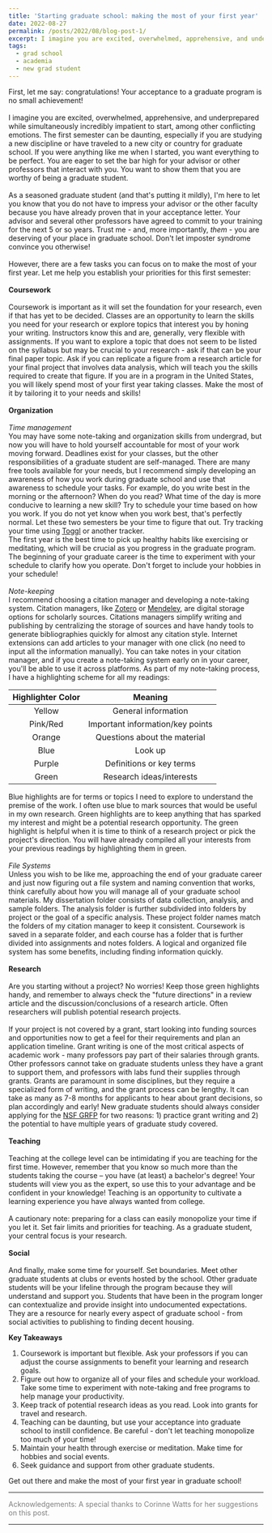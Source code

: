 ```yaml
---
title: 'Starting graduate school: making the most of your first year'
date: 2022-08-27
permalink: /posts/2022/08/blog-post-1/
excerpt: I imagine you are excited, overwhelmed, apprehensive, and underprepared while simultaneously incredibly impatient to start, among other conflicting emotions. The first semester can be daunting, especially if you are studying a new discipline or have traveled to a new city or country for graduate school. Let me help you establish your priorities for this first semester and beyond.
tags:
  - grad school
  - academia
  - new grad student
---
```


First, let me say: congratulations! Your acceptance to a graduate program is no small achievement!  
<br>
I imagine you are excited, overwhelmed, apprehensive, and underprepared while simultaneously incredibly impatient to start, among other conflicting emotions. The first semester can be daunting, especially if you are studying a new discipline or have traveled to a new city or country for graduate school. If you were anything like me when I started, you want everything to be perfect. You are eager to set the bar high for your advisor or other professors that interact with you. You want to show them that you are worthy of being a graduate student.  
<br>
As a seasoned graduate student (and that's putting it mildly), I'm here to let you know that you do not have to impress your advisor or the other faculty because you have already proven that in your acceptance letter. Your advisor and several other professors have agreed to commit to your training for the next 5 or so years. Trust me - and, more importantly, *them* - you are deserving of your place in graduate school. Don't let imposter syndrome convince you otherwise! 
<br>
<br>
However, there are a few tasks you can focus on to make the most of your first year. Let me help you establish your priorities for this first semester: 
<br>
<br>
**Coursework** 
<br>
<br>
Coursework is important as it will set the foundation for your research, even if that has yet to be decided. Classes are an opportunity to learn the skills you need for your research or explore topics that interest you by honing your writing. Instructors know this and are, generally, very flexible with assignments. If you want to explore a topic that does not seem to be listed on the syllabus but may be crucial to your research - ask if that can be your final paper topic. Ask if you can replicate a figure from a research article for your final project that involves data analysis, which will teach you the skills required to create that figure. If you are in a program in the United States, you will likely spend most of your first year taking classes. Make the most of it by tailoring it to your needs and skills!
<br>
<br>
**Organization** 
<br>
<br>
*Time management* 
<br>
You may have some note-taking and organization skills from undergrad, but now you will have to hold yourself accountable for most of your work moving forward. Deadlines exist for your classes, but the other responsibilities of a graduate student are self-managed. There are many free tools available for your needs, but I recommend simply developing an awareness of how you work during graduate school and use that awareness to schedule your tasks. For example, do you write best in the morning or the afternoon? When do you read? What time of the day is more conducive to learning a new skill? Try to schedule your time based on how you work. 
If you do not yet know when you work best, that's perfectly normal. Let these two semesters be your time to figure that out. Try tracking your time using [Toggl](www.toggl.com) or another tracker. 
<br>
The first year is the best time to pick up healthy habits like exercising or meditating, which will be crucial as you progress in the graduate program. The beginning of your graduate career is the time to experiment with your schedule to clarify how you operate. Don't forget to include your hobbies in your schedule! 
<br>
<br>
*Note-keeping* 
<br>
I recommend choosing a citation manager and developing a note-taking system. Citation managers, like [Zotero](Zotero.org) or [Mendeley](Mendeley.com), are digital storage options for scholarly sources. Citations managers simplify writing and publishing by centralizing the storage of sources and have handy tools to generate bibliographies quickly for almost any citation style. Internet extensions can add articles to your manager with one click (no need to input all the information manually). You can take notes in your citation manager, and if you create a note-taking system early on in your career, you'll be able to use it across platforms. As part of my note-taking process, I have a highlighting scheme for all my readings: 

| Highlighter Color | Meaning | 
|:----:|:----:| 
| Yellow | General information | 
|Pink/Red | Important information/key points | 
|Orange | Questions about the material | 
|Blue | Look up | 
| Purple | Definitions or key terms | 
|Green | Research ideas/interests | 
 
Blue highlights are for terms or topics I need to explore to understand the premise of the work. I often use blue to mark sources that would be useful in my own research. Green highlights are to keep anything that has sparked my interest and might be a potential research opportunity. The green highlight is helpful when it is time to think of a research project or pick the project's direction. You will have already compiled all your interests from your previous readings by highlighting them in green.  
<br>
*File Systems* 
<br>
Unless you wish to be like me, approaching the end of your graduate career and just now figuring out a file system and naming convention that works, think carefully about how you will manage all of your graduate school materials. My dissertation folder consists of data collection, analysis, and sample folders. The analysis folder is further subdivided into folders by project or the goal of a specific analysis. These project folder names match the folders of my citation manager to keep it consistent. Coursework is saved in a separate folder, and each course has a folder that is further divided into assignments and notes folders. A logical and organized file system has some benefits, including finding information quickly. 
<br>
<br>
**Research** 
<br>
<br>
Are you starting without a project? No worries! Keep those green highlights handy, and remember to always check the "future directions" in a review article and the discussion/conclusions of a research article. Often researchers will publish potential research projects.  
<br>
If your project is not covered by a grant, start looking into funding sources and opportunities now to get a feel for their requirements and plan an application timeline. Grant writing is one of the most critical aspects of academic work - many professors pay part of their salaries through grants. Other professors cannot take on graduate students unless they have a grant to support them, and professors with labs fund their supplies through grants. Grants are paramount in some disciplines, but they require a specialized form of writing, and the grant process can be lengthy. It can take as many as 7-8 months for applicants to hear about grant decisions, so plan accordingly and early! New graduate students should always consider applying for the [NSF GRFP](https://www.nsfgrfp.org/) for two reasons: 1) practice grant writing and 2) the potential to have multiple years of graduate study covered. 
<br>
<br>
**Teaching** 
<br>
<br>
Teaching at the college level can be intimidating if you are teaching for the first time. However, remember that you know so much more than the students taking the course – you have (at least) a bachelor's degree! Your students will view you as the expert, so use this to your advantage and be confident in your knowledge! Teaching is an opportunity to cultivate a learning experience you have always wanted from college.  
<br>
A cautionary note: preparing for a class can easily monopolize your time if you let it. Set fair limits and priorities for teaching. As a graduate student, your central focus is your research.
<br>
<br>
**Social** 
<br>
<br>
And finally, make some time for yourself. Set boundaries. Meet other graduate students at clubs or events hosted by the school. Other graduate students will be your lifeline through the program because they will understand and support you. Students that have been in the program longer can contextualize and provide insight into undocumented expectations. They are a resource for nearly every aspect of graduate school - from social activities to publishing to finding decent housing. 
 
**Key Takeaways**
<ol type="1">
  <li>Coursework is important but flexible. Ask your professors if you can adjust the course assignments to benefit your learning and research goals.</li>
  <li>Figure out how to organize all of your files and schedule your workload. Take some time to experiment with note-taking and free programs to help manage your productivity.</li>
  <li>Keep track of potential research ideas as you read. Look into grants for travel and research.</li>
<li>Teaching can be daunting, but use your acceptance into graduate school to instill confidence. Be careful - don't let teaching monopolize too much of your time!</li>
<li>Maintain your health through exercise or meditation. Make time for hobbies and social events.</li>
<li>Seek guidance and support from other graduate students.</li>
</ol>  
 
Get out there and make the most of your first year in graduate school!

<hr>

<p style="color:#808080">Acknowledgements: A special thanks to Corinne Watts for her suggestions on this post.</p>

------

